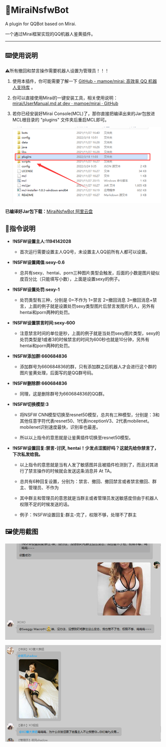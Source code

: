 # 🐧MiraiNsfwBot

A plugin for QQBot based on Mirai.

一个通过Mirai框架实现的QQ机器人鉴黄插件。

---



## ⌨️使用说明
⚠️所有撤回和禁言操作需要机器人设置为管理员！！！
1. 使用本插件，你可能需要了解一下 [GitHub - mamoe/mirai: 高效率 QQ 机器人支持库](https://github.com/mamoe/mirai) 。

2. 你可以直接使用Mirai的一键安装工具，相关使用说明：[mirai/UserManual.md at dev · mamoe/mirai · GitHub](https://github.com/mamoe/mirai/blob/dev/docs/UserManual.md#%E4%BD%BF%E7%94%A8%E7%BA%AF%E6%8E%A7%E5%88%B6%E5%8F%B0%E7%89%88%E6%9C%AC) 

3. 若你已经安装好Mirai Console(MCL)了，那你直接把编译出来的Jar包放进MCL根目录的 "plugins" 文件夹后重启MCL即可。
   
   ![](https://raw.githubusercontent.com/SwaggyMacro/MiraiNsfwBot/master/preview/2022-03-24-10-51-21-image.png)

**已编译好Jar包下载：**[MiraiNsfwBot 阿里云盘](https://www.aliyundrive.com/s/WPWcTWz4vQc)



## 🦾指令说明

- **!NSFW设置主人:1194142028**
  
  - 首次运行需要设置主人QQ号，未设置主人QQ前所有人都可以设置。

- **!NSFW设置阈值:sexy-0.6**
  
  - 总共有sexy、hentai、porn三种图片类型会触发，后面的小数是图片疑似度百分比（只能填写小数），上面是设置sexy的例子。

- **!NSFW设置处罚:sexy-1**
  
  - 处罚类型有三种，分别是 0=不作为 1=禁言 2=撤回消息 3=撤回消息+禁言，上面的例子就是设置处罚sexy类型图片后禁言发图片的人，另外有hentai和porn两种的处罚。

- **!NSFW设置禁言时间:sexy-600**
  
  - 注意禁言时间的单位是秒，上面的例子就是当处罚sexy图片类型，sexy的处罚类型是1或者3的时候禁言的时间为600秒也就是10分钟，另外有hentai和porn两种的处罚。

- **!NSFW添加群:660684836**
  
  - 添加群号为660684836的群，只有添加群之后机器人才会进行这个群的图片鉴黄处理，后面写的是QQ群号码。

- **!NSFW删除群:660684836**
  
  - 同理，这是删除群号为660684836的QQ群。

- **!NSFW切换模型:3**
  
  - 将NSFW CNN模型切换至resnet50模型，总共有三种模型，分别是：3和其他任意字符代表resnet50、1代表inceptionV3、2代表mobilenet。mobilenet识别速度最快，识别率也最差。
  
  - 所以以上指令的意思就是让鉴黄插件切换至resnet50模型。

- **!NSFW设置回复:禁言-讨厌, hentai！少发点涩图好吗？这就先给你禁言了，下次私发给我。**
  
  - 以上指令的意思就是当有人发了敏感图并且被插件检测到了，而且对其进行了禁言操作的时候就会发送这条消息并 At TA。
  
  - 总共有6种回复设置，分别为：禁言、撤回、撤回禁言或者禁言撤回、群主、管理员、不作为
  
  - 其中群主和管理员的意思就是当群主或者管理员发送敏感度但由于机器人权限不足的时候发送的话。
  
  - 例子：!NSFW设置回复:群主-完了，权限不够，处理不了群主



## 🖼️使用截图

![](https://raw.githubusercontent.com/SwaggyMacro/MiraiNsfwBot/master/preview/2022-03-24-11-13-36-image.png)

![](https://raw.githubusercontent.com/SwaggyMacro/MiraiNsfwBot/master/preview/2022-03-24-11-13-49-image.png)
